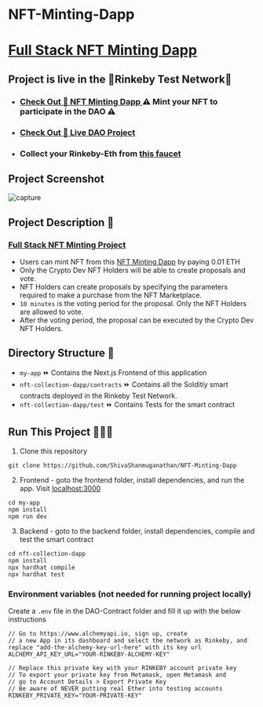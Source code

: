 # NFT-Minting-Dapp

# [Full Stack NFT Minting Dapp](http://nft-collection-dapp-kappa.vercel.app/) 

## Project is live in the 🔗Rinkeby Test Network🔗
- ### [Check Out 🚀 NFT Minting Dapp ](https://nft-collection-dapp-kappa.vercel.app/) ⚠ Mint your NFT to participate in the DAO ⚠
- ### [Check Out 🚀 Live DAO Project ](https://fullstack-dao-dapp.vercel.app/)
- ### Collect your Rinkeby-Eth from [this faucet](https://faucets.chain.link/rinkeby)

## Project Screenshot
![capture](./Copy-of-Crypto-Devs-25-March-2022.gif)

## Project Description 📃

### [Full Stack NFT Minting Project](http://nft-collection-dapp-kappa.vercel.app/)
- Users can mint NFT from this [NFT Minting Dapp](https://nft-collection-dapp-kappa.vercel.app/) by paying 0.01 ETH
- Only the Crypto Dev NFT Holders will be able to create proposals and vote.
- NFT Holders can create proposals by specifying the parameters required to make a purchase from the NFT Marketplace.
- `10 minutes` is the voting period for the proposal. Only the NFT Holders are allowed to vote.
- After the voting period, the proposal can be executed by the Crypto Dev NFT Holders.

## Directory Structure 📂
- `my-app` ⏩ Contains the Next.js Frontend of this application
- `nft-collection-dapp/contracts` ⏩ Contains all the Solditiy smart contracts deployed in the Rinkeby Test Network.
- `nft-collection-dapp/test` ⏩ Contains Tests for the smart contract

## Run This Project 🏃‍♀️💨
1. Clone this repository 
```shell 
git clone https://github.com/ShivaShanmuganathan/NFT-Minting-Dapp
```

2. Frontend - goto the frontend folder, install dependencies, and run the app. Visit [localhost:3000](http://localhost:3000/)
```shell
cd my-app
npm install
npm run dev
```
3. Backend - goto to the backend folder, install dependencies, compile and test the smart contract
```shell
cd nft-collection-dapp
npm install
npx hardhat compile
npx hardhat test
```

### Environment variables (not needed for running project locally)
Create a `.env` file in the DAO-Contract folder and fill it up with the below instructions
``` shell
// Go to https://www.alchemyapi.io, sign up, create
// a new App in its dashboard and select the network as Rinkeby, and replace "add-the-alchemy-key-url-here" with its key url
ALCHEMY_API_KEY_URL="YOUR-RINKEBY-ALCHEMY-KEY"

// Replace this private key with your RINKEBY account private key
// To export your private key from Metamask, open Metamask and
// go to Account Details > Export Private Key
// Be aware of NEVER putting real Ether into testing accounts
RINKEBY_PRIVATE_KEY="YOUR-PRIVATE-KEY"
```
